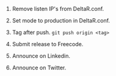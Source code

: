1. Remove listen IP's from DeltaR.conf.

1. Set mode to production in DeltaR.conf.

1. Tag after push. ```git push origin <tag>```

1. Submit release to Freecode.

1. Announce on Linkedin.

1. Announce on Twitter.
